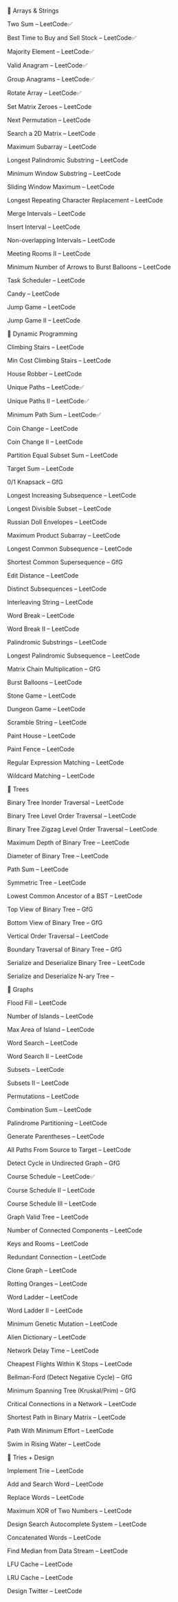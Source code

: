 🔹 Arrays & Strings

Two Sum – LeetCode✅

Best Time to Buy and Sell Stock – LeetCode✅

Majority Element – LeetCode✅

Valid Anagram – LeetCode✅

Group Anagrams – LeetCode✅

Rotate Array – LeetCode✅

Set Matrix Zeroes – LeetCode

Next Permutation – LeetCode

Search a 2D Matrix – LeetCode

Maximum Subarray – LeetCode

Longest Palindromic Substring – LeetCode

Minimum Window Substring – LeetCode

Sliding Window Maximum – LeetCode

Longest Repeating Character Replacement – LeetCode

Merge Intervals – LeetCode

Insert Interval – LeetCode

Non-overlapping Intervals – LeetCode

Meeting Rooms II – LeetCode

Minimum Number of Arrows to Burst Balloons – LeetCode

Task Scheduler – LeetCode

Candy – LeetCode

Jump Game – LeetCode

Jump Game II – LeetCode






🔹 Dynamic Programming

Climbing Stairs – LeetCode

Min Cost Climbing Stairs – LeetCode

House Robber – LeetCode

Unique Paths – LeetCode✅

Unique Paths II – LeetCode✅

Minimum Path Sum – LeetCode✅

Coin Change – LeetCode

Coin Change II – LeetCode

Partition Equal Subset Sum – LeetCode

Target Sum – LeetCode

0/1 Knapsack – GfG

Longest Increasing Subsequence – LeetCode

Longest Divisible Subset – LeetCode

Russian Doll Envelopes – LeetCode

Maximum Product Subarray – LeetCode

Longest Common Subsequence – LeetCode

Shortest Common Supersequence – GfG

Edit Distance – LeetCode

Distinct Subsequences – LeetCode

Interleaving String – LeetCode

Word Break – LeetCode

Word Break II – LeetCode

Palindromic Substrings – LeetCode

Longest Palindromic Subsequence – LeetCode

Matrix Chain Multiplication – GfG

Burst Balloons – LeetCode

Stone Game – LeetCode

Dungeon Game – LeetCode

Scramble String – LeetCode

Paint House – LeetCode

Paint Fence – LeetCode

Regular Expression Matching – LeetCode

Wildcard Matching – LeetCode






🔹 Trees

Binary Tree Inorder Traversal – LeetCode

Binary Tree Level Order Traversal – LeetCode

Binary Tree Zigzag Level Order Traversal – LeetCode

Maximum Depth of Binary Tree – LeetCode

Diameter of Binary Tree – LeetCode

Path Sum – LeetCode

Symmetric Tree – LeetCode

Lowest Common Ancestor of a BST – LeetCode

Top View of Binary Tree – GfG

Bottom View of Binary Tree – GfG

Vertical Order Traversal – LeetCode

Boundary Traversal of Binary Tree – GfG

Serialize and Deserialize Binary Tree – LeetCode

Serialize and Deserialize N-ary Tree – 





🔹 Graphs

Flood Fill – LeetCode

Number of Islands – LeetCode

Max Area of Island – LeetCode

Word Search – LeetCode

Word Search II – LeetCode

Subsets – LeetCode

Subsets II – LeetCode

Permutations – LeetCode

Combination Sum – LeetCode

Palindrome Partitioning – LeetCode

Generate Parentheses – LeetCode

All Paths From Source to Target – LeetCode

Detect Cycle in Undirected Graph – GfG

Course Schedule – LeetCode✅

Course Schedule II – LeetCode

Course Schedule III – LeetCode

Graph Valid Tree – LeetCode

Number of Connected Components – LeetCode

Keys and Rooms – LeetCode

Redundant Connection – LeetCode

Clone Graph – LeetCode

Rotting Oranges – LeetCode

Word Ladder – LeetCode

Word Ladder II – LeetCode

Minimum Genetic Mutation – LeetCode

Alien Dictionary – LeetCode

Network Delay Time – LeetCode

Cheapest Flights Within K Stops – LeetCode

Bellman-Ford (Detect Negative Cycle) – GfG

Minimum Spanning Tree (Kruskal/Prim) – GfG

Critical Connections in a Network – LeetCode

Shortest Path in Binary Matrix – LeetCode

Path With Minimum Effort – LeetCode

Swim in Rising Water – LeetCode






🔹 Tries + Design

Implement Trie – LeetCode

Add and Search Word – LeetCode

Replace Words – LeetCode

Maximum XOR of Two Numbers – LeetCode

Design Search Autocomplete System – LeetCode

Concatenated Words – LeetCode

Find Median from Data Stream – LeetCode

LFU Cache – LeetCode

LRU Cache – LeetCode

Design Twitter – LeetCode